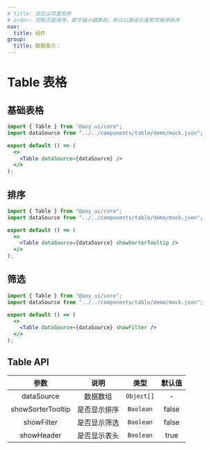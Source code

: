 ```yaml
---
# title: 自定义页面名称
# order: 控制页面顺序，数字越小越靠前，默认以路径长度和字典序排序
nav:
  title: 组件
group:
  title: 数据展示：
---
```


# Table 表格

## 基础表格

```jsx
import { Table } from "@any_ui/core";
import dataSource from "../../components/table/demo/mock.json";

export default () => (
  <>
    <Table dataSource={dataSource} />
  </>
);
```

## 排序

```jsx
import { Table } from "@any_ui/core";
import dataSource from "../../components/table/demo/mock.json";

export default () => (
  <>
    <Table dataSource={dataSource} showSorterTooltip />
  </>
);
```

## 筛选

```jsx
import { Table } from "@any_ui/core";
import dataSource from "../../components/table/demo/mock.json";

export default () => (
  <>
    <Table dataSource={dataSource} showFilter />
  </>
);
```

## Table API

|       参数        |     说明     |    类型    | 默认值 |
| :---------------: | :----------: | :--------: | :----: |
|    dataSource     |   数据数组   | `Object[]` |   -    |
| showSorterTooltip | 是否显示排序 | `Boolean`  | false  |
|    showFilter     | 是否显示筛选 | `Boolean`  | false  |
|    showHeader     | 是否显示表头 | `Boolean`  |  true  |
